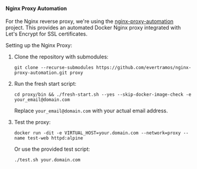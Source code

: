 #### Nginx Proxy Automation

For the Nginx reverse proxy, we're using the [nginx-proxy-automation](https://github.com/evertramos/nginx-proxy-automation) project. This provides an automated Docker Nginx proxy integrated with Let's Encrypt for SSL certificates.

Setting up the Nginx Proxy:

1. Clone the repository with submodules:
   ```
   git clone --recurse-submodules https://github.com/evertramos/nginx-proxy-automation.git proxy
   ```

2. Run the fresh start script:
   ```
   cd proxy/bin && ./fresh-start.sh --yes --skip-docker-image-check -e your_email@domain.com
   ```
   Replace `your_email@domain.com` with your actual email address.

3. Test the proxy:
   ```
   docker run -dit -e VIRTUAL_HOST=your.domain.com --network=proxy --name test-web httpd:alpine
   ```
   Or use the provided test script:
   ```
   ./test.sh your.domain.com
   ```